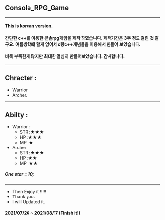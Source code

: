 ## Console_RPG_Game
------
#### This is korean version.
#### 간단한 c++를 이용한 콘솔rpg게임을 제작 하였습니다. 제작기간은 3주 정도 걸린 것 같구요. 여름방학떄 할게 없어서 c랑c++개념들을 이용해서 만들어 보았습니다.
#### 비록 부족한게 많지만 최대한 열심히 만들어보았습니다. 감사합니다.
------
## Chracter :
+ Warrior.
+ Archer.
------
## Abilty :
+ Warrior :
    + STR :★★★ 
	 + HP  :★★★
	 +	MP  :★
+ Archer :
    + STR :★★★ 
	 + HP  :★★
	 +	MP  :★★
##### One star = 10;
------
+ Then Enjoy it !!!!! 
+ Thank you.
+ I will Updated it.
#### 2021/07/26 ~ 2021/08/17 (Finish it!)
